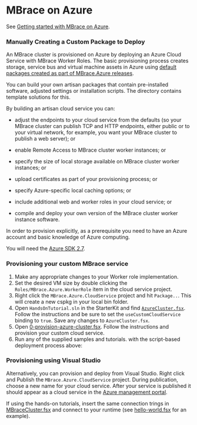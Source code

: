 # MBrace on Azure


See [Getting started with MBrace on Azure](http://mbrace.io/#try-azure).

###  Manually Creating a Custom Package to Deploy

An MBrace cluster is provisioned on Azure by deploying an Azure Cloud Service with MBrace Worker Roles.
The basic provisioning process creates storage, service bus and virtual machine assets in Azure using
[default packages created as part of MBrace.Azure releases](https://github.com/mbraceproject/MBrace.Azure/releases).

You can build your own artisan packages that contain pre-installed software, adjusted settings or installation scripts.
The directory contains template solutions for this.

By building an artisan cloud service you can:

* adjust the endpoints to your cloud service from the defaults (so your MBrace cluster can publish 
  TCP and HTTP endpoints, either public or to your virtual network, 
  for example, you want your MBrace cluster to publish a web server); or

* enable Remote Access to MBrace cluster worker instances; or

* specify the size of local storage available on MBrace cluster worker instances; or

* upload certificates as part of your provisioning process; or

* specify Azure-specific local caching options; or

* include additional web and worker roles in your cloud service; or

* compile and deploy your own version of the MBrace cluster worker instance software. 

In order to provision explicitly, as a prerequisite you need 
to have an Azure account and basic knowledge of Azure computing.

You will need the [Azure SDK 2.7](http://azure.microsoft.com/en-us/downloads/).

### Provisioning your custom MBrace service

1. Make any appropriate changes to your Worker role implementation.
2. Set the desired VM size by double clicking the `Roles/MBrace.Azure.WorkerRole` item in the cloud service project.
3. Right click the `MBrace.Azure.CloudService` project and hit `Package..`. This will create a new cspkg in your local bin folder.
4. Open `HandsOnTutorial.sln` in the StarterKit and find [`AzureCluster.fsx`](https://github.com/mbraceproject/MBrace.StarterKit/blob/master/HandsOnTutorial.FSharp/AzureCluster.fsx). Follow the instructions and be sure to set the `useCustomCloudService` binding to `true`. Save any changes to `AzureCluster.fsx`.
5. Open [0-provision-azure-cluster.fsx](https://github.com/mbraceproject/MBrace.StarterKit/blob/master/HandsOnTutorial.FSharp/0-provision-azure-cluster.fsx). Follow the instructions and provision your custom cloud service.
6. Run any of the supplied samples and tutorials.
   with the script-based deployment process above:

### Provisioning using Visual Studio

Alternatively, you can provision and deploy from Visual Studio. Right click and Publish the `MBrace.Azure.CloudService` project. During publication, choose a new name for your cloud service. After your service is published it should appear as a cloud service in the [Azure management portal](https://manage.windowsazure.com/).

If using the hands-on tutorials, insert the same connection trings in [MBraceCluster.fsx](../HandsOnTutorial.FSharp/AzureCluster.fsx#L24) and connect 
to your runtime (see [hello-world.fsx](../HandsOnTutorial.FSharp/1-hello-world.fsx) for an example).
